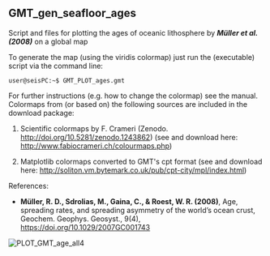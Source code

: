 ## GMT_gen_seafloor_ages

Script and files for plotting the ages of oceanic lithosphere by **_Müller et al. (2008)_** on a global map

To generate the map (using the viridis colormap) just run the (executable) script via the command line:

```console
user@seisPC:~$ GMT_PLOT_ages.gmt
```

For further instructions (e.g. how to change the colormap) see the manual. Colormaps from (or based on) the following sources are included in the download package:

  1) Scientific colormaps by F. Crameri (Zenodo. http://doi.org/10.5281/zenodo.1243862)
    (see and download here: http://www.fabiocrameri.ch/colourmaps.php)

  2) Matplotlib colormaps converted to GMT's cpt format (see and download here: http://soliton.vm.bytemark.co.uk/pub/cpt-city/mpl/index.html)

References:

- **Müller, R. D., Sdrolias, M., Gaina, C., & Roest, W. R. (2008)**, Age, spreading rates, and spreading
asymmetry of the world’s ocean crust, Geochem. Geophys. Geosyst., 9(4),  https://doi.org/10.1029/2007GC001743



![PLOT_GMT_age_all4](https://user-images.githubusercontent.com/23025878/59592798-082a0380-90f1-11e9-861f-66a6e46deff0.png)
